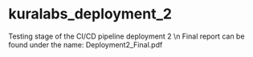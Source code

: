 # kuralabs_deployment_2
Testing stage of the CI/CD pipeline deployment 2 \n
Final report can be found under the name: Deployment2_Final.pdf
